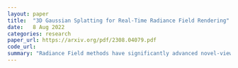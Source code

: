```yaml
---
layout: paper
title:  "3D Gaussian Splatting for Real-Time Radiance Field Rendering"
date:   8 Aug 2022
categories: research
paper_url: https://arxiv.org/pdf/2308.04079.pdf
code_url: 
summary: "Radiance Field methods have significantly advanced novel-view synthesis for scenes from multiple photos or videos, but high visual quality requires costly training and rendering, with faster methods sacrificing quality. Existing methods struggle to display unbounded, complete scenes at 1080p resolution in real-time. We introduce a novel approach with three key innovations: 1) Utilizing sparse points from camera calibration to represent scenes with 3D Gaussians, optimizing scene fidelity while reducing computation in empty spaces. 2) Implementing interleaved optimization and density control of the 3D Gaussians, including anisotropic covariance adjustment for accurate scene depiction. 3) Developing a fast, visibility-aware rendering algorithm enabling anisotropic splatting, which speeds up training and supports real-time (≥ 30 fps) rendering at 1080p. Our method demonstrates superior visual quality and real-time rendering capabilities across several datasets."
---
```



